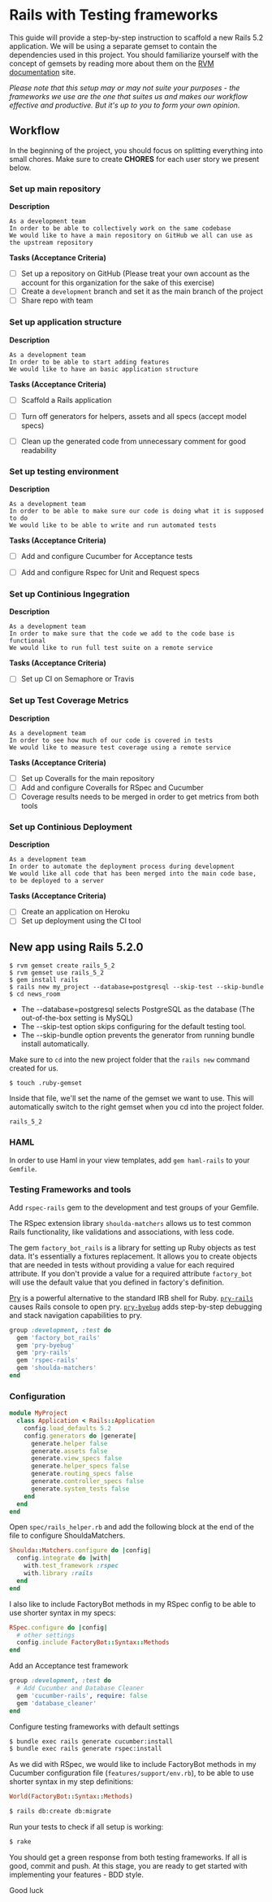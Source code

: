 # Rails with Testing frameworks
This guide will provide a step-by-step instruction to scaffold a new Rails 5.2 application. We will be using a separate gemset to contain the dependencies used in this project. You should familiarize yourself with the concept of gemsets by reading more about them on the [RVM documentation](https://rvm.io/gemsets/basics) site. 

_Please note that this setup may or may not suite your purposes - the frameworks we use are the one that suites us and makes our workflow effective and productive. But it's up to you to form your own opinion._ 

## Workflow

In the beginning of the project, you should focus on splitting everything into small chores. Make sure to create **CHORES** for each user story we present below. 

### Set up main repository

**Description**

```gherkin
As a development team
In order to be able to collectively work on the same codebase
We would like to have a main repository on GitHub we all can use as the upstream repository
```

**Tasks (Acceptance Criteria)**

- [ ] Set up a repository on GitHub (Please treat your own account as the account for this organization for the sake of this exercise)
- [ ] Create a `development` branch and set it as the main branch of the project
- [ ] Share repo with team

### Set up application structure

**Description**

```gherkin
As a development team
In order to be able to start adding features
We would like to have an basic application structure 
```

**Tasks (Acceptance Criteria)**

- [ ] Scaffold a Rails application
- [ ] Turn off generators for helpers, assets and all specs (accept model specs)
- [ ] Clean up the generated code from unnecessary comment for good readability


### Set up testing environment

**Description**

```gherkin
As a development team
In order to be able to make sure our code is doing what it is supposed to do
We would like to be able to write and run automated tests
```

**Tasks (Acceptance Criteria)**

- [ ] Add and configure Cucumber for Acceptance tests
- [ ] Add and configure Rspec for Unit and Request specs


### Set up Continious Ingegration

**Description**

```gherkin
As a development team
In order to make sure that the code we add to the code base is functional
We would like to run full test suite on a remote service
```

**Tasks (Acceptance Criteria)**

- [ ] Set up CI on Semaphore or Travis

### Set up Test Coverage Metrics
**Description**

```gherkin
As a development team
In order to see how much of our code is covered in tests
We would like to measure test coverage using a remote service 
```

**Tasks (Acceptance Criteria)**

- [ ] Set up Coveralls for the main repository
- [ ] Add and configure Coveralls for RSpec and Cucumber
- [ ] Coverage results needs to be merged in order to get metrics from both tools

### Set up Continious Deployment
**Description**

```gherkin
As a development team
In order to automate the deployment process during development
We would like all code that has been merged into the main code base, to be deployed to a server
```

**Tasks (Acceptance Criteria)**

- [ ] Create an application on Heroku
- [ ] Set up deployment using the CI tool

## New app using Rails 5.2.0

```
$ rvm gemset create rails_5_2
$ rvm gemset use rails_5_2
$ gem install rails
$ rails new my_project --database=postgresql --skip-test --skip-bundle
$ cd news_room
```

* The --database=postgresql selects PostgreSQL as the database (The out-of-the-box setting is MySQL)
* The --skip-test option skips configuring for the default testing tool.
* The --skip-bundle option prevents the generator from running bundle install automatically.

Make sure to `cd` into the new project folder that the `rails new` command created for us. 

```
$ touch .ruby-gemset
```
Inside that file, we'll set the name of the gemset we want to use. This will automatically switch to the right gemset when you cd into the project folder.

```
rails_5_2
```

### HAML
In order to use Haml in your view templates, add `gem haml-rails` to your `Gemfile`. 

### Testing Frameworks and tools

Add `rspec-rails` gem to the development and test groups of your Gemfile.

The RSpec extension library `shoulda-matchers` allows us to test common Rails functionality, like validations and associations, with less code.

The gem `factory_bot_rails` is a library for setting up Ruby objects as test data. It's essentially a fixtures replacement. It allows you to create objects that are needed in tests without providing a value for each required attribute. If you don't provide a value for a required attribute `factory_bot` will use the default value that you defined in factory's definition.

[Pry](https://github.com/pry/pry) is a powerful alternative to the standard IRB shell for Ruby. [`pry-rails`](https://github.com/rweng/pry-rails) causes Rails console to open pry. [`pry-byebug`](https://github.com/deivid-rodriguez/pry-byebug) adds step-by-step debugging and stack navigation capabilities to pry. 


```ruby
group :development, :test do
  gem 'factory_bot_rails'
  gem 'pry-byebug'
  gem 'pry-rails'
  gem 'rspec-rails'
  gem 'shoulda-matchers'
end
```

### Configuration

```ruby
module MyProject
  class Application < Rails::Application
    config.load_defaults 5.2
    config.generators do |generate|
      generate.helper false
      generate.assets false
      generate.view_specs false
      generate.helper_specs false
      generate.routing_specs false
      generate.controller_specs false
      generate.system_tests false
    end
  end
end
```

Open `spec/rails_helper.rb` and add the following block at the end of the file to configure ShouldaMatchers.

```ruby
Shoulda::Matchers.configure do |config|
  config.integrate do |with|
    with.test_framework :rspec
    with.library :rails 
  end
end
```

I also like to include FactoryBot methods in my RSpec config to be able to use shorter syntax in my specs:

```ruby
RSpec.configure do |config|
  # other settings 
  config.include FactoryBot::Syntax::Methods
end
```

Add an Acceptance test framework

```ruby
group :development, :test do
  # Add Cucumber and Database Cleaner
  gem 'cucumber-rails', require: false
  gem 'database_cleaner'
end
```

Configure testing frameworks with default settings
```bash
$ bundle exec rails generate cucumber:install
$ bundle exec rails generate rspec:install
```

As we did with RSpec, we would like to include FactoryBot methods in my Cucumber configuration file (`features/support/env.rb`), to be able to use shorter syntax in my step definitions:

```ruby 
World(FactoryBot::Syntax::Methods)
```

```bash
$ rails db:create db:migrate
```

Run your tests to check if all setup is working:

```bash
$ rake
```

You should get a green response from both testing frameworks. 
If all is good, commit and push. At this stage, you are ready to get started with implementing your features - BDD style.

Good luck